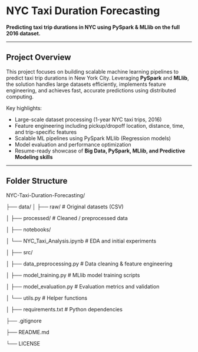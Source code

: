 # NYC Taxi Duration Forecasting

**Predicting taxi trip durations in NYC using PySpark & MLlib on the full 2016 dataset.**

---

## Project Overview
This project focuses on building scalable machine learning pipelines to predict taxi trip durations in New York City. Leveraging **PySpark** and **MLlib**, the solution handles large datasets efficiently, implements feature engineering, and achieves fast, accurate predictions using distributed computing.

Key highlights:
- Large-scale dataset processing (1-year NYC taxi trips, 2016)
- Feature engineering including pickup/dropoff location, distance, time, and trip-specific features
- Scalable ML pipelines using PySpark MLlib (Regression models)
- Model evaluation and performance optimization
- Resume-ready showcase of **Big Data, PySpark, MLlib, and Predictive Modeling skills**

---

## Folder Structure
NYC-Taxi-Duration-Forecasting/


├── data/
│
├── raw/                 # Original datasets (CSV)

│   ├── processed/           # Cleaned / preprocessed data

│
├── notebooks/

│   └── NYC_Taxi_Analysis.ipynb   # EDA and initial experiments

│
├── src/

│   ├── data_preprocessing.py      # Data cleaning & feature engineering

│   ├── model_training.py          # MLlib model training scripts

│   ├── model_evaluation.py        # Evaluation metrics and validation

│   └── utils.py                   # Helper functions

│
├── requirements.txt               # Python dependencies

├── .gitignore

├── README.md

└── LICENSE
